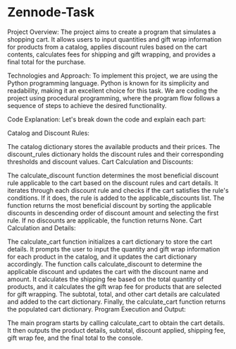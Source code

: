 # Zennode-Task
Project Overview:
The project aims to create a program that simulates a shopping cart. It allows users to input quantities and gift wrap information for products from a catalog, applies discount rules based on the cart contents, calculates fees for shipping and gift wrapping, and provides a final total for the purchase.

Technologies and Approach:
To implement this project, we are using the Python programming language. Python is known for its simplicity and readability, making it an excellent choice for this task. We are coding the project using procedural programming, where the program flow follows a sequence of steps to achieve the desired functionality.

Code Explanation:
Let's break down the code and explain each part:

Catalog and Discount Rules:

The catalog dictionary stores the available products and their prices.
The discount_rules dictionary holds the discount rules and their corresponding thresholds and discount values.
Cart Calculation and Discounts:

The calculate_discount function determines the most beneficial discount rule applicable to the cart based on the discount rules and cart details.
It iterates through each discount rule and checks if the cart satisfies the rule's conditions. If it does, the rule is added to the applicable_discounts list.
The function returns the most beneficial discount by sorting the applicable discounts in descending order of discount amount and selecting the first rule.
If no discounts are applicable, the function returns None.
Cart Calculation and Details:

The calculate_cart function initializes a cart dictionary to store the cart details.
It prompts the user to input the quantity and gift wrap information for each product in the catalog, and it updates the cart dictionary accordingly.
The function calls calculate_discount to determine the applicable discount and updates the cart with the discount name and amount.
It calculates the shipping fee based on the total quantity of products, and it calculates the gift wrap fee for products that are selected for gift wrapping.
The subtotal, total, and other cart details are calculated and added to the cart dictionary.
Finally, the calculate_cart function returns the populated cart dictionary.
Program Execution and Output:

The main program starts by calling calculate_cart to obtain the cart details.
It then outputs the product details, subtotal, discount applied, shipping fee, gift wrap fee, and the final total to the console.
